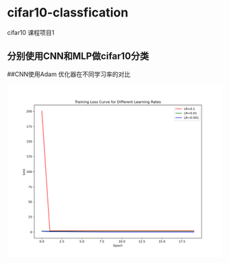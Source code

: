 # cifar10-classfication
cifar10 课程项目1

## 分别使用CNN和MLP做cifar10分类

##CNN使用Adam 优化器在不同学习率的对比

![img](training_loss_comparison.png)
